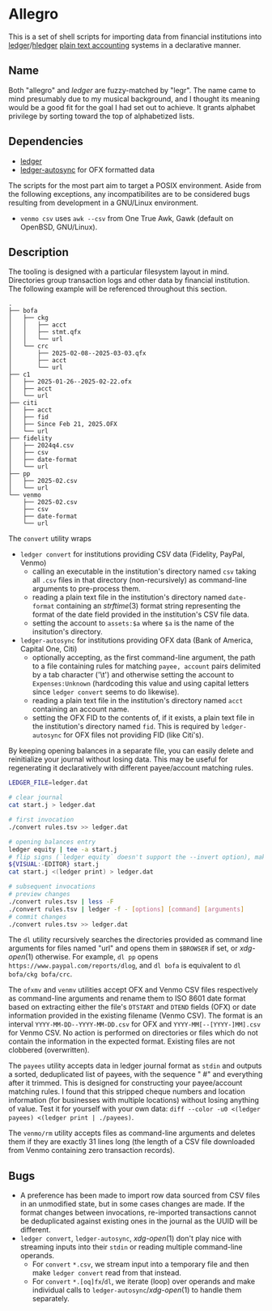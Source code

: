 # Allegro

This is a set of shell scripts for importing data from financial institutions into [ledger][]/[hledger][] [plain text accounting][] systems in a declarative manner.

[ledger]: https://ledger-cli.org/
[hledger]: https://hledger.org/
[plain text accounting]: https://plaintextaccounting.org/

## Name

Both "allegro" and *ledger* are fuzzy-matched by "legr". The name came to mind presumably due to my musical background, and I thought its meaning would be a good fit for the goal I had set out to achieve. It grants alphabet privilege by sorting toward the top of alphabetized lists.

## Dependencies

- [ledger](https://ledger-cli.org/)
- [ledger-autosync](https://github.com/egh/ledger-autosync/) for OFX formatted data

The scripts for the most part aim to target a POSIX environment. Aside from the following exceptions, any incompatibilites are to be considered bugs resulting from development in a GNU/Linux environment.

- `venmo csv` uses `awk --csv` from One True Awk, Gawk (default on OpenBSD, GNU/Linux).

## Description

The tooling is designed with a particular filesystem layout in mind. Directories group transaction logs and other data by financial institution. The following example will be referenced throughout this section.

```
.
├── bofa
│   ├── ckg
│   │   ├── acct
│   │   ├── stmt.qfx
│   │   └── url
│   └── crc
│       ├── 2025-02-08--2025-03-03.qfx
│       ├── acct
│       └── url
├── c1
│   ├── 2025-01-26--2025-02-22.ofx
│   ├── acct
│   └── url
├── citi
│   ├── acct
│   ├── fid
│   ├── Since Feb 21, 2025.OFX
│   └── url
├── fidelity
│   ├── 2024q4.csv
│   ├── csv
│   ├── date-format
│   └── url
├── pp
│   ├── 2025-02.csv
│   └── url
└── venmo
    ├── 2025-02.csv
    ├── csv
    ├── date-format
    └── url
```

The `convert` utility wraps
- `ledger convert` for institutions providing CSV data (Fidelity, PayPal, Venmo)
	- calling an executable in the institution's directory named `csv` taking all `.csv` files in that directory (non-recursively) as command-line arguments to pre-process them.
	- reading a plain text file in the institution's directory named `date-format` containing an *strftime*(3) format string representing the format of the date field provided in the institution's CSV file data.
	- setting the account to `assets:$a` where `$a` is the name of the insitution's directory.
- `ledger-autosync` for institutions providing OFX data (Bank of America, Capital One, Citi)
	- optionally accepting, as the first command-line argument, the path to a file containing rules for matching `payee, account` pairs delimited by a tab character ('\t') and otherwise setting the account to `Expenses:Unknown` (hardcoding this value and using capital letters since `ledger convert` seems to do likewise).
	- reading a plain text file in the institution's directory named `acct` containing an account name.
	- setting the OFX FID to the contents of, if it exists, a plain text file in the institution's directory named `fid`. This is required by `ledger-autosync` for OFX files not providing FID (like Citi's).

By keeping opening balances in a separate file, you can easily delete and reinitialize your journal without losing data. This may be useful for regenerating it declaratively with different payee/account matching rules.

```sh
LEDGER_FILE=ledger.dat

# clear journal
cat start.j > ledger.dat

# first invocation
./convert rules.tsv >> ledger.dat

# opening balances entry
ledger equity | tee -a start.j
# flip signs (`ledger equity` doesn't support the --invert option), make other edits
${VISUAL:-EDITOR} start.j
cat start.j <(ledger print) > ledger.dat

# subsequent invocations
# preview changes
./convert rules.tsv | less -F
./convert rules.tsv | ledger -f - [options] [command] [arguments]
# commit changes
./convert rules.tsv >> ledger.dat
```

The `dl` utility recursively searches the directories provided as command line arguments for files named "url" and opens them in `$BROWSER` if set, or *xdg-open*(1) otherwise. For example, `dl pp` opens `https://www.paypal.com/reports/dlog`, and `dl bofa` is equivalent to `dl bofa/ckg bofa/crc`.

The `ofxmv` and `venmv` utilities accept OFX and Venmo CSV files respectively as command-line arguments and rename them to ISO 8601 date format based on extracting either the file's `DTSTART` and `DTEND` fields (OFX) or date information provided in the existing filename (Venmo CSV). The format is an interval `YYYY-MM-DD--YYYY-MM-DD.csv` for OFX and `YYYY-MM[--[YYYY-]MM].csv` for Venmo CSV. No action is performed on directories or files which do not contain the information in the expected format. Existing files are not clobbered (overwritten).

The `payees` utility accepts data in ledger journal format as `stdin` and outputs a sorted, deduplicated list of payees, with the sequence " #" and everything after it trimmed. This is designed for constructing your payee/account matching rules. I found that this stripped cheque numbers and location information (for businesses with multiple locations) without losing anything of value. Test it for yourself with your own data: `diff --color -u0 <(ledger payees) <(ledger print | ./payees)`.

The `venmo/rm` utility accepts files as command-line arguments and deletes them if they are exactly 31 lines long (the length of a CSV file downloaded from Venmo containing zero transaction records).

## Bugs

- A preference has been made to import row data sourced from CSV files in an unmodified state, but in some cases changes are made. If the format changes between invocations, re-imported transactions cannot be deduplicated against existing ones in the journal as the UUID will be different.
- `ledger convert`, `ledger-autosync`, *xdg-open*(1) don't play nice with streaming inputs into their `stdin` or reading multiple command-line operands.
	- For `convert` `*.csv`, we stream input into a temporary file and then make `ledger convert` read from that instead.
	- For `convert` `*.[oq]fx`/`dl`, we iterate (loop) over operands and make individual calls to `ledger-autosync`/*xdg-open*(1) to handle them separately.
